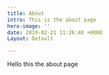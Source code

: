 ```yaml
---
title: About
intro: This is the about page
hero-image: ''
date: 2019-02-21 11:26:48 +0000
Layout: Default

---
```

Hello this the about page